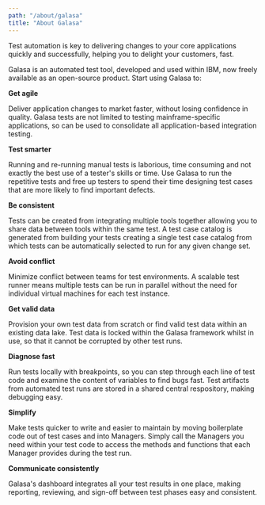 ```yaml
---
path: "/about/galasa"
title: "About Galasa"
---
```



Test automation is key to delivering changes to your core applications quickly and successfully, helping you to delight your customers, fast.

Galasa is an automated test tool, developed and used within IBM, now freely available as an open-source product. Start using Galasa to:

<p><b>Get agile</b></p>
<p>Deliver application changes to market faster, without losing confidence in quality. Galasa tests are not limited to testing mainframe-specific applications, so can be used to consolidate all application-based integration testing.</p>
<p><b>Test smarter</b></p>
<p>Running and re-running manual tests is laborious, time consuming and not exactly the best use of a tester's skills or time. Use Galasa to run the repetitive tests and free up testers to spend their time designing test cases that are more likely to find important defects.</p>
<p><b>Be consistent</b></p>
<p>Tests can be created from integrating multiple tools together allowing you to share data between tools within the same test. A test case catalog is generated from building your tests creating a single test case catalog from which tests can be automatically selected to run for any given change set.</p>
<p><b>Avoid conflict</b></p>
<p>Minimize conflict between teams for test environments. A scalable test runner means multiple tests can be run in parallel without the need for individual virtual machines for each test instance. </p>
<p><b>Get valid data</b></p>
<p>Provision your own test data from scratch or find valid test data within an existing data lake. Test data is locked within the Galasa framework whilst in use, so that it cannot be corrupted by other test runs.</p>
<p><b>Diagnose fast</b></p>
<p>Run tests locally with breakpoints, so you can step through each line of test code and examine the content of variables to find bugs fast. Test artifacts from automated test runs are stored in a shared central respository, making debugging easy. </p>
<p><b>Simplify</b></p>
<p>Make tests quicker to write and easier to maintain by moving boilerplate code out of test cases and into Managers. Simply call the Managers you need within your test code to access the methods and functions that each Manager provides during the test run.</p>
<p><b>Communicate consistently</b></p>
<p>Galasa's dashboard integrates all your test results in one place, making reporting, reviewing, and sign-off between test phases easy and consistent.</p>

